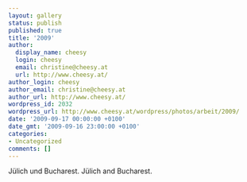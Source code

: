 ```yaml
---
layout: gallery
status: publish
published: true
title: '2009'
author:
  display_name: cheesy
  login: cheesy
  email: christine@cheesy.at
  url: http://www.cheesy.at/
author_login: cheesy
author_email: christine@cheesy.at
author_url: http://www.cheesy.at/
wordpress_id: 2032
wordpress_url: http://www.cheesy.at/wordpress/photos/arbeit/2009/
date: '2009-09-17 00:00:00 +0100'
date_gmt: '2009-09-16 23:00:00 +0100'
categories:
- Uncategorized
comments: []
---
```

<!--:de-->Jülich und Bucharest.
<!--:--><!--:en-->Jülich and Bucharest.
<!--:-->
